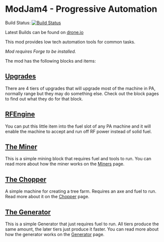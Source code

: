 ModJam4 - Progressive Automation
======

Build Status: 
[![Build Status](https://drone.io/github.com/Vanhal/ModJam/status.png)](https://drone.io/github.com/Vanhal/ModJam/latest)

Latest Builds can be found on <a href="https://drone.io/github.com/Vanhal/ModJam/files">drone.io</a>

This mod provides low tech automation tools for common tasks.

_Mod requires Forge to be installed._

The mod has the following blocks and items:

## [Upgrades](Upgrades)
There are 4 tiers of upgrades that will upgrade most of the machine in PA, normally range but they may do something else. Check out the block pages to find out what they do for that block.

## [RFEngine](RFEngine)
You can put this little item into the fuel slot of any PA machine and it will enable the machine to accept and run off RF power instead of solid fuel.

## [The Miner](Miner)
This is a simple mining block that requires fuel and tools to run.
You can read more about how the miner works on the [Miners](Miner) page.

## [The Chopper](Chopper)
A simple machine for creating a tree farm. Requires an axe and fuel to run.
Read more about it on the [Chopper](Chopper) page.

## [The Generator](Generator)
This is a simple Generator that just requires fuel to run. All tiers produce the same amount, the later tiers just produce it faster.
You can read more about how the generator works on the [Generator](Generator) page.